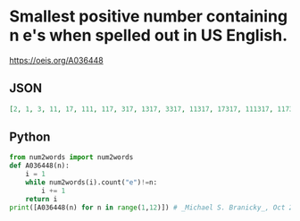 # Smallest positive number containing n e's when spelled out in US English\.
https://oeis.org/A036448
## JSON
```JSON
[2, 1, 3, 11, 17, 111, 117, 317, 1317, 3317, 11317, 17317, 111317, 117317, 317317, 1317317, 3317317, 11317317, 17317317, 111317317, 117317317, 317317317, 1317317317, 3317317317, 11317317317, 17317317317, 111317317317, 117317317317, 317317317317, 1317317317317, 3317317317317]
```
## Python
```Python
from num2words import num2words
def A036448(n):
    i = 1
    while num2words(i).count("e")!=n:
        i += 1
    return i
print([A036448(n) for n in range(1,12)]) # _Michael S. Branicky_, Oct 23 2020
```
